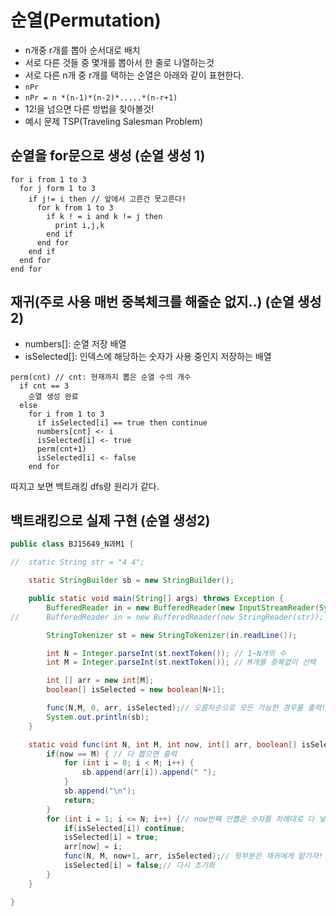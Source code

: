 # 순열(Permutation)

- n개중 r개를 뽑아 순서대로 배치
- 서로 다른 것들 중 몇개를 뽑아서 한 줄로 나열하는것
- 서로 다른 n개 중 r개를 택하는 순열은 아래와 같이 표현한다.
- `nPr`
- `nPr = n *(n-1)*(n-2)*.....*(n-r+1)`
- 12!을 넘으면 다른 방법을 찾아볼것!
- 예시 문제 TSP(Traveling Salesman Problem)

## 순열을 for문으로 생성 (순열 생성 1)

```
for i from 1 to 3
  for j form 1 to 3
    if j!= i then // 앞에서 고른건 못고른다!
      for k from 1 to 3
        if k ! = i and k != j then
          print i,j,k
        end if
      end for
    end if
  end for
end for

```

## 재귀(주로 사용 매번 중복체크를 해줄순 없지..) (순열 생성2)

- numbers[]: 순열 저장 배열
- isSelected[]: 인덱스에 해당하는 숫자가 사용 중인지 저장하는 배열

```
perm(cnt) // cnt: 현재까지 뽑은 순열 수의 개수
  if cnt == 3
    순열 생성 완료
  else
    for i from 1 to 3
      if isSelected[i] == true then continue
      numbers[cnt] <- i
      isSelected[i] <- true
      perm(cnt+1)
      isSelected[i] <- false
    end for
```

따지고 보면 백트래킹 dfs랑 원리가 같다.

## 백트래킹으로 실제 구현 (순열 생성2)

```java
public class BJ15649_N과M1 {

//	static String str = "4 4";

	static StringBuilder sb = new StringBuilder();

	public static void main(String[] args) throws Exception {
		BufferedReader in = new BufferedReader(new InputStreamReader(System.in));
//		BufferedReader in = new BufferedReader(new StringReader(str));

		StringTokenizer st = new StringTokenizer(in.readLine());

		int N = Integer.parseInt(st.nextToken()); // 1~N개의 수
		int M = Integer.parseInt(st.nextToken()); // M개를 중복없이 선택

		int [] arr = new int[M];
		boolean[] isSelected = new boolean[N+1];

		func(N,M, 0, arr, isSelected);// 오름차순으로 모든 가능한 경우를 출력!
		System.out.println(sb);
	}

	static void func(int N, int M, int now, int[] arr, boolean[] isSelected) { // now번째 뽑을 차례
		if(now == M) { // 다 뽑으면 출력
			for (int i = 0; i < M; i++) {
				sb.append(arr[i]).append(" ");
			}
			sb.append("\n");
			return;
		}
		for (int i = 1; i <= N; i++) {// now번째 안뽑은 숫자를 차례대로 다 넣는다
			if(isSelected[i]) continue;
			isSelected[i] = true;
			arr[now] = i;
			func(N, M, now+1, arr, isSelected);// 뒷부분은 재귀에게 맡기자!
			isSelected[i] = false;// 다시 초기화
		}
	}

}
```
